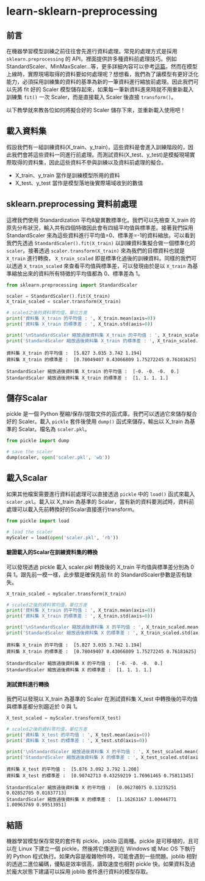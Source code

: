 # learn-sklearn-preprocessing


## 前言
在機器學習模型訓練之前往往會先進行資料處理。常見的處理方式是採用 `sklearn.preprocessing` 的 API，裡面提供許多種資料前處理技巧。例如 StandardScaler、MinMaxScaler...等，更多詳細內容可以參考[這篇](https://ithelp.ithome.com.tw/articles/10240494)。然而在模型上線時，實際現場取得的資料要如何處理呢？想想看，我們為了讓模型有更好泛化能力，必須採用訓練集的資料的基準為新的一筆資料進行縮放前處理。因此我們可以先將 fit 好的 Scaler 模型儲存起來，如果每一筆新資料進來時就不用重新載入訓練集 `fit()` 一次 Scaler，而是直接載入  Scaler 後直接 `transform()`。

以下教學就來教各位如何將擬合好的 Scaler 儲存下來，並重新載入使用吧！

## 載入資料集
假設我們有一組訓練資料(X_train、y_train)，這些資料是會進入訓練階段的，因此我們會將這些資料一同進行前處理。而測試資料(X_test、y_test)是模擬現場實際取得的資料集，因此這些資料不參與訓練以及資料前處理的擬合。

- X_train、y_train 當作是訓練模型所用的資料
- X_test、y_test 當作是模型落地後實際場域收到的數值

## sklearn.preprocessing 資料前處理
這裡我們使用 Standardization 平均&變異數標準化。我們可以先檢查 X_train 的原先分布狀況，輸入共有四個特徵因此會有四組平均值與標準差。接著我們採用 StandardScaler 來為這些資料進行平均值=0、標準差=-1的資料縮放。可以看到我們先透過 `StandardScaler().fit(X_train)` 以訓練資料集擬合做一個標準化的 `scaler`。接著透過 `scaler.transform(X_train)` 來為我們的目標資料也就是 `X_train` 進行轉換， `X_train_scaled` 即是標準化過後的訓練資料。同樣的我們可以透過 `X_train_scaled` 來查看平均值與標準差，可以發現由於是以 `X_train` 為基準縮放出來的資料所有特徵的平均值都為 0、標準差為 1。

```py
from sklearn.preprocessing import StandardScaler

scaler = StandardScaler().fit(X_train)
X_train_scaled = scaler.transform(X_train)

# scaled之後的資料零均值，單位方差  
print('資料集 X_train 的平均值 : ', X_train.mean(axis=0))
print('資料集 X_train 的標準差 : ', X_train.std(axis=0))

print('\nStandardScaler 縮放過後資料集 X_train 的平均值 : ', X_train_scaled.mean(axis=0))
print('StandardScaler 縮放過後資料集 X_train 的標準差 : ', X_train_scaled.std(axis=0))
```

```
資料集 X_train 的平均值 :  [5.827 3.035 3.742 1.194]
資料集 X_train 的標準差 :  [0.78049407 0.43066809 1.75272245 0.76181625]

StandardScaler 縮放過後資料集 X_train 的平均值 :  [-0. -0. -0.  0.]
StandardScaler 縮放過後資料集 X_train 的標準差 :  [1. 1. 1. 1.]
```

## 儲存Scalar
pickle 是一個 Python 壓縮/保存/提取文件的函式庫。我們可以透過它來儲存擬合好的 Scaler。載入 `pickle` 套件後使用 `dump()` 函式來儲存，輸出以 X_train 為基準的 Scalar。檔名為 `scaler.pkl`。

```py
from pickle import dump

# save the scaler
dump(scaler, open('scaler.pkl', 'wb'))
```

## 載入Scalar
如果其他檔案需要進行資料前處理可以直接透過 `pickle` 中的 `load()` 函式來載入 `scaler.pkl`。載入以 X_train 為基準的 Scalar，當有新的資料要測試時，資料前處理可以載入先前轉換好的Scalar直接進行transform。

```py
from pickle import load

# load the scaler
myScaler = load(open('scaler.pkl', 'rb'))
```

#### 驗證載入的Scalar在訓練資料集的轉換
可以發現透過 pickle 載入 scaler.pkl 轉換後的 X_train 平均值與標準差分別為 0 與 1。跟先前一模一樣，此步驟是確保先前 fit 的 StandardScaler參數是否有缺失。

```py
X_train_scaled = myScaler.transform(X_train)

# scaled之後的資料零均值，單位方差  
print('資料集 X_train 的平均值 : ', X_train.mean(axis=0))
print('資料集 X_train 的標準差 : ', X_train.std(axis=0))

print('\nStandardScaler 縮放過後資料集 X 的平均值 : ', X_train_scaled.mean(axis=0))
print('StandardScaler 縮放過後資料集 X 的標準差 : ', X_train_scaled.std(axis=0))
```

```
資料集 X_train 的平均值 :  [5.827 3.035 3.742 1.194]
資料集 X_train 的標準差 :  [0.78049407 0.43066809 1.75272245 0.76181625]

StandardScaler 縮放過後資料集 X 的平均值 :  [-0. -0. -0.  0.]
StandardScaler 縮放過後資料集 X 的標準差 :  [1. 1. 1. 1.]
```

#### 測試資料進行轉換
我們可以發現以 X_train 為基準的 Scaler 在測試資料集 X_test 中轉換後的平均值與標準差都分別趨近於 0 與 1。

```py
X_test_scaled = myScaler.transform(X_test)

# scaled之後的資料零均值，單位方差  
print('資料集 X_test 的平均值 : ', X_test.mean(axis=0))
print('資料集 X_test 的標準差 : ', X_test.std(axis=0))

print('\nStandardScaler 縮放過後資料集 X 的平均值 : ', X_test_scaled.mean(axis=0))
print('StandardScaler 縮放過後資料集 X 的標準差 : ', X_test_scaled.std(axis=0))
```

```
資料集 X_test 的平均值 :  [5.876 3.092 3.792 1.208]
資料集 X_test 的標準差 :  [0.90742713 0.43259219 1.76961465 0.75811345]

StandardScaler 縮放過後資料集 X 的平均值 :  [0.06278075 0.13235251 0.02852705 0.01837713]
StandardScaler 縮放過後資料集 X 的標準差 :  [1.16263167 1.00446771 1.00963769 0.99513951]
```

## 結語
機器學習模型保存常見的套件有 pickle、joblib 這兩種。pickle 是可移植的，且可以在 Linux 下建立一個 pickle，然後將它傳送到在 Windows 或 Mac OS 下執行的 Python 程式執行。如果內容是複雜物件時，可能會遇到一些問題。joblib 相對的透過二進位編碼，優點是效率很高，讀取速度也相對 pickle 快。如果資料及過於龐大狀態下建議可以採用 joblib 套件進行資料的模型存取。